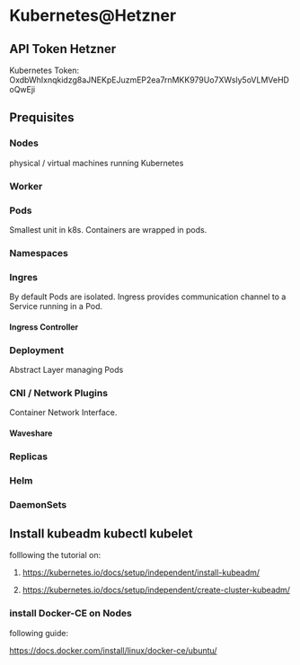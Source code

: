 # Kubernetes@Hetzner

## API Token Hetzner

Kubernetes Token:
OxdbWhIxnqkidzg8aJNEKpEJuzmEP2ea7rnMKK979Uo7XWsly5oVLMVeHDoQwEji

## Prequisites

### Nodes
physical / virtual machines running Kubernetes

### Worker

### Pods

Smallest unit in k8s. Containers are wrapped in pods.

### Namespaces

### Ingres
By default Pods are isolated. Ingress provides communication channel to a Service running in a Pod.

#### Ingress Controller


### Deployment
Abstract Layer managing Pods


### CNI / Network Plugins

Container Network Interface.

#### Waveshare

### Replicas

### Helm

### DaemonSets

## Install kubeadm kubectl kubelet

folllowing the tutorial on:

1) https://kubernetes.io/docs/setup/independent/install-kubeadm/

2) https://kubernetes.io/docs/setup/independent/create-cluster-kubeadm/

### install Docker-CE on Nodes

following guide:

https://docs.docker.com/install/linux/docker-ce/ubuntu/

###
